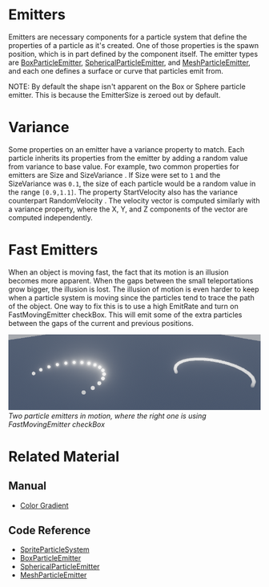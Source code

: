 # Emitters
Emitters are necessary components for a particle system that define the properties of a particle as it's created.  One of those properties is the spawn position, which is in part defined by the component itself.  The emitter types are [BoxParticleEmitter](https://plasmaengine.github.io/PlasmaDocs/Plasma1/C++/code_reference/class_reference/boxparticleemitter.markdown), [SphericalParticleEmitter](https://plasmaengine.github.io/PlasmaDocs/Plasma1/C++/code_reference/class_reference/sphericalparticleemitter.markdown), and [MeshParticleEmitter](https://plasmaengine.github.io/PlasmaDocs/Plasma1/C++/code_reference/class_reference/meshparticleemitter.markdown), and each one defines a surface or curve that particles emit from.

NOTE: By default the shape isn't apparent on the Box or Sphere particle emitter.  This is because the EmitterSize  is zeroed out by default.

# Variance
Some properties on an emitter have a variance property to match.  Each particle inherits its properties from the emitter by adding a random value from variance to base value.  For example, two common properties for emitters are Size  and SizeVariance .  If Size  were set to `1` and the SizeVariance  was `0.1`, the size of each particle would be a random value in the range `[0.9,1.1]`.  The property StartVelocity  also has the variance counterpart RandomVelocity .  The velocity vector is computed similarly with a variance property, where the X, Y, and Z components of the vector are computed independently.

# Fast Emitters
When an object is moving fast, the fact that its motion is an illusion becomes more apparent.  When the gaps between the small teleportations grow bigger, the illusion is lost.  The illusion of motion is even harder to keep when a particle system is moving since the particles tend to trace the path of the object.  One way to fix this is to use a high EmitRate  and turn on FastMovingEmitter checkBox.  This will emit some of the extra particles between the gaps of the current and previous positions.

![ParticleSystems_FastMovingEmitter](https://raw.githubusercontent.com/PlasmaEngine/PlasmaDocs/master/media/46688.gif) *Two particle emitters in motion, where the right one is using FastMovingEmitter checkBox*

# Related Material
## Manual
- [Color Gradient](https://plasmaengine.github.io/PlasmaDocs/Plasma1/Editor/architecture/resources/colorgradient.markdown)

## Code Reference
- [SpriteParticleSystem](https://plasmaengine.github.io/PlasmaDocs/Plasma1/Editor/code_reference/class_reference/spriteparticlesystem.markdown)
- [BoxParticleEmitter](https://plasmaengine.github.io/PlasmaDocs/Plasma1/C++/code_reference/class_reference/boxparticleemitter.markdown)
- [SphericalParticleEmitter](https://plasmaengine.github.io/PlasmaDocs/Plasma1/C++/code_reference/class_reference/sphericalparticleemitter.markdown)
- [MeshParticleEmitter](https://plasmaengine.github.io/PlasmaDocs/Plasma1/C++/code_reference/class_reference/meshparticleemitter.markdown)
 

 